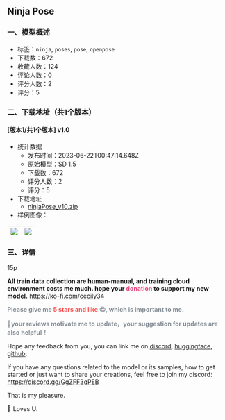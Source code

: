 ## Ninja Pose
### 一、模型概述

- 标签：`ninja`, `poses`, `pose`, `openpose`
- 下载数：672
- 收藏人数：124
- 评论人数：0
- 评分人数：2
- 评分：5

### 二、下载地址（共1个版本）

#### [版本1/共1个版本] v1.0

- 统计数据
  - 发布时间：2023-06-22T00:47:14.648Z
  - 原始模型：SD 1.5
  - 下载数：672
  - 评分人数：2
  - 评分：5
- 下载地址
  - [ninjaPose_v10.zip](https://civitai.com/api/download/models/101256)
- 样例图像：

| <img src="https://image.civitai.com/xG1nkqKTMzGDvpLrqFT7WA/20c6352f-d225-4ee7-a370-d85d4a43e8e8/width=450/1238358.jpeg" /> | <img src="https://image.civitai.com/xG1nkqKTMzGDvpLrqFT7WA/86d8da6d-480f-4bc9-9a25-819bb44c2990/width=450/1238359.jpeg" /> |
| ---- | ---- |


### 三、详情
<p>15p</p><p><strong>All train data collection are human-manual, and training cloud environment costs me much. hope your <span style="color:#e64980">donation </span>to support my new model.</strong> <a target="_blank" rel="ugc" href="https://ko-fi.com/cecily34">https://ko-fi.com/cecily34</a></p><p></p><p></p><p><strong><span style="color:#868e96">Please give me</span><span style="color:#fa5252"> 5 stars and like </span><span style="color:#868e96">😍, which is important to me.</span></strong></p><p><strong><span style="color:#868e96">🎉your reviews motivate me to update，your suggestion for updates are also helpful！</span></strong></p><p>Hope any feedback from you, you can link me on <a target="_blank" rel="ugc" href="https://discord.gg/DkZNjeMZuV">discord</a>, <a target="_blank" rel="ugc" href="https://huggingface.co/can34/Modill">huggingface</a>, <a target="_blank" rel="ugc" href="https://github.com/cccancc">github</a>.</p><p></p><p>If you have any questions related to the model or its samples, how to get started or just want to share your creations, feel free to join my discord:  <a target="_blank" rel="ugc" href="https://discord.gg/GgZFF3qPEB">https://discord.gg/GgZFF3qPEB</a></p><p>That is my pleasure.</p><p>🌸 Loves U.</p>
